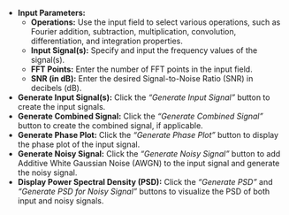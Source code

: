 <!DOCTYPE html>
<html lang="en">
<head>
  <meta charset="UTF-8">
  <meta name="viewport" content="width=device-width, initial-scale=1.0">
  <link href="https://cdn.jsdelivr.net/npm/tailwindcss@2.2.19/dist/tailwind.min.css" rel="stylesheet">
  <title>Signal Processing Simulator</title>
</head>
<body>
  <ul>
    <li>
      <strong>Input Parameters:</strong>
      <ul>
        <li><strong>Operations:</strong> Use the input field to select various operations, such as Fourier addition, subtraction, multiplication, convolution, differentiation, and integration properties.</li>
        <li><strong>Input Signal(s):</strong> Specify and input the frequency values of the signal(s).</li>
        <li><strong>FFT Points:</strong> Enter the number of FFT points in the input field.</li>
        <li><strong>SNR (in dB):</strong> Enter the desired Signal-to-Noise Ratio (SNR) in decibels (dB).</li>
      </ul>
    </li>
    <li>
      <strong>Generate Input Signal(s):</strong> 
      Click the <em>“Generate Input Signal”</em> button to create the input signals.
    </li>
    <li>
      <strong>Generate Combined Signal:</strong> 
      Click the <em>“Generate Combined Signal”</em> button to create the combined signal, if applicable.
    </li>
    <li>
      <strong>Generate Phase Plot:</strong> 
      Click the <em>“Generate Phase Plot”</em> button to display the phase plot of the input signal.
    </li>
    <li>
      <strong>Generate Noisy Signal:</strong> 
      Click the <em>“Generate Noisy Signal”</em> button to add Additive White Gaussian Noise (AWGN) to the input signal and generate the noisy signal.
    </li>
    <li>
      <strong>Display Power Spectral Density (PSD):</strong> 
      Click the <em>“Generate PSD”</em> and <em>“Generate PSD for Noisy Signal”</em> buttons to visualize the PSD of both input and noisy signals.
    </li>
  </ul>
</body>
</html>
